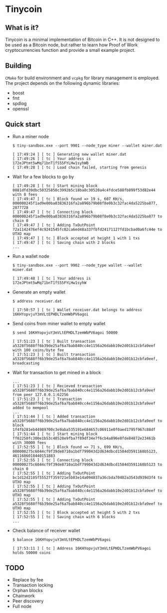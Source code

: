 # Tinycoin

## What is it?

Tinycoin is a minimal implementation of Bitcoin in C++. It is not designed to be used as a Bitcoin node, but rather to learn how Proof of Work cryptocurrencies function and provide a small example project.

## Building

`CMake` for build environment and `vcpkg` for library management is employed. The project depends on the following dynamic libraries:

- boost
- fmt
- spdlog
- openssl

## Quick start

- Run a miner node

  ```
  $ tiny-sandbox.exe --port 9901 --node_type miner --wallet miner.dat
  
  [ 17:49:24 ] [ tc ] Generating new wallet miner.dat
  [ 17:49:26 ] [ tc ] Your address is 172eJPtmt5wMq71bnT1fS55FYLHw1syhWB
  [ 17:49:28 ] [ tc ] Load chain failed, starting from genesis
  ```

- Wait for a few blocks to go by

  ```
  [ 17:49:28 ] [ tc ] Start mining block 0881dfd39dbc50325850c3992b5c18ba8c30520a4c4fdce588fb899f53d82e44 with 0 fees
  [ 17:49:47 ] [ tc ] Block found => 19 s, 607 KH/s, 000000245f1ad9e00ba03836316fa2a896b79b08f8e0b3c32fac4da5225ba877, 2877728
  [ 17:49:47 ] [ tc ] Connecting block 000000245f1ad9e00ba03836316fa2a896b79b08f8e0b3c32fac4da5225ba877 to chain 0
  [ 17:49:47 ] [ tc ] Adding TxOutPoint 72a1142476ef4c9241545fc02ca6ed48a337fbfd24171127fd1bcbad0a6fc44e to UTXO map
  [ 17:49:47 ] [ tc ] Block accepted at height 1 with 1 txs
  [ 17:49:47 ] [ tc ] Saving chain with 2 blocks
  ...
  ```

- Run a wallet node

  ```
  $ tiny-sandbox.exe --port 9902 --node_type wallet --wallet miner.dat
  
  [ 17:49:48 ] [ tc ] Your address is 172eJPtmt5wMq71bnT1fS55FYLHw1syhW
  ```

- Generate an empty wallet

  ```
  $ address receiver.dat

  [ 17:50:57 ] [ tc ] Wallet receiver.dat belongs to address 16KHYopvjuY3mVLtEPHDLTzemWbPV6agoi
  ```

- Send coins from miner wallet to empty wallet

  ```
  $ send 16KHYopvjuY3mVLtEPHDLTzemWbPV6agoi 50000
  
  [ 17:51:23 ] [ tc ] Built transaction a5328f5688ff6b39de25af6a7bab840cc4e1156a26dabb10e2d01b12cbfa9eef with 100 coins/byte fee
  [ 17:51:23 ] [ tc ] Built transaction a5328f5688ff6b39de25af6a7bab840cc4e1156a26dabb10e2d01b12cbfa9eef, broadcasting
  ```

- Wait for transaction to get mined in a block

  ```
  ...
  [ 17:51:23 ] [ tc ] Recieved transaction a5328f5688ff6b39de25af6a7bab840cc4e1156a26dabb10e2d01b12cbfa9eef from peer 127.0.0.1:62256
  [ 17:51:23 ] [ tc ] Transaction a5328f5688ff6b39de25af6a7bab840cc4e1156a26dabb10e2d01b12cbfa9eef added to mempool
  ...
  [ 17:51:44 ] [ tc ] Added transaction a5328f5688ff6b39de25af6a7bab840cc4e1156a26dabb10e2d01b12cbfa9eef to block 1f4fb281eb44989700c3e9aba535191e684657c06911e0f0aed1795f967c88df
  [ 17:51:44 ] [ tc ] Start mining block ff02250fc300e1b53c40528e9fba7f89df34e7f6cb4a896e8fde84872e23461b with 30000 fees
  [ 17:52:55 ] [ tc ] Block found => 71 s, 699 KH/s, 000000275c6044cf9f39de8710a1bdf799043d2d634dbcd1584d3591168b5123, 4611686018440151883
  [ 17:52:55 ] [ tc ] Connecting block 000000275c6044cf9f39de8710a1bdf799043d2d634dbcd1584d3591168b5123 to chain 0
  [ 17:52:55 ] [ tc ] Adding TxOutPoint bc1d12d2105f55527f359721e5b03e14a094037a36cbda70402a3543d939d3f4 to UTXO map
  [ 17:52:55 ] [ tc ] Adding TxOutPoint a5328f5688ff6b39de25af6a7bab840cc4e1156a26dabb10e2d01b12cbfa9eef to UTXO map
  [ 17:52:55 ] [ tc ] Adding TxOutPoint a5328f5688ff6b39de25af6a7bab840cc4e1156a26dabb10e2d01b12cbfa9eef to UTXO map
  [ 17:52:55 ] [ tc ] Block accepted at height 5 with 2 txs
  [ 17:52:55 ] [ tc ] Saving chain with 6 blocks
  ...
  ```

- Check balance of receiver wallet

  ```
  $ balance 16KHYopvjuY3mVLtEPHDLTzemWbPV6agoi

  [ 17:53:11 ] [ tc ] Address 16KHYopvjuY3mVLtEPHDLTzemWbPV6agoi holds 50000 coins
  ```

## TODO

- Replace by fee
- Transaction locking
- Orphan blocks
- Chainwork
- Peer discovery
- Full node
